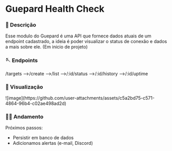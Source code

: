 <h1>Guepard Health Check</h1>

<h3>👻 Descrição</h3>
Esse modulo do Guepard é uma API que fornece dados atuais de um endpoint cadastrado, a ideia é poder visualizar o status de conexão e dados a mais sobre ele.
(Em inicio de projeto)

<h3>🪡 Endpoints</h3> 
/targets
-->/create
-->/list
-->/:id/status
-->/:id/history
-->/:id/uptime

<h3>🧻 Visualização</h3>
![image](https://github.com/user-attachments/assets/c5a2bd75-c571-4864-96b4-c02ae498ad2d)

<h3>🚶‍♂️ Andamento</h3>
Próximos passos:

- Persistir em banco de dados
- Adicionamos alertas (e-mail, Discord)
